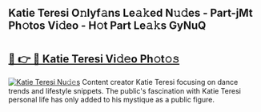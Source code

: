 ## Katie Teresi O𝚗lyf𝚊ns Le𝚊𝚔ed N𝚞𝚍es - Part-jMt Ph𝚘tos Vi𝚍eo - H𝚘t Part Le𝚊𝚔s GyNuQ

# <h2><a href="http://hf1zfgo.feru.top/?c=Katie+Teresi">🔗 👉 🔴 Katie Teresi Vi𝚍𝚎o Ph𝚘t𝚘𝚜</a></h2>

[![Katie Teresi Nu𝚍𝚎s](https://i.imgur.com/0TWrTi3.gif)](http://hf1zfgo.feru.top/?c=Katie+Teresi)
Content creator Katie Teresi focusing on dance trends and lifestyle snippets. The public's fascination with Katie Teresi personal life has only added to his mystique as a public figure. 
